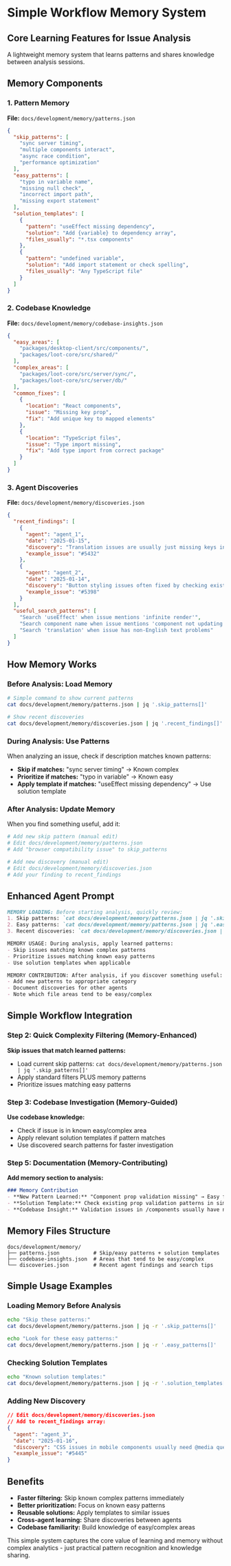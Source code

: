# Simple Workflow Memory System
## Core Learning Features for Issue Analysis

A lightweight memory system that learns patterns and shares knowledge between analysis sessions.

## Memory Components

### 1. Pattern Memory
**File:** `docs/development/memory/patterns.json`

```json
{
  "skip_patterns": [
    "sync server timing",
    "multiple components interact", 
    "async race condition",
    "performance optimization"
  ],
  "easy_patterns": [
    "typo in variable name",
    "missing null check",
    "incorrect import path",
    "missing export statement"
  ],
  "solution_templates": [
    {
      "pattern": "useEffect missing dependency",
      "solution": "Add {variable} to dependency array",
      "files_usually": "*.tsx components"
    },
    {
      "pattern": "undefined variable",
      "solution": "Add import statement or check spelling",
      "files_usually": "Any TypeScript file"
    }
  ]
}
```

### 2. Codebase Knowledge
**File:** `docs/development/memory/codebase-insights.json`

```json
{
  "easy_areas": [
    "packages/desktop-client/src/components/",
    "packages/loot-core/src/shared/"
  ],
  "complex_areas": [
    "packages/loot-core/src/server/sync/",
    "packages/loot-core/src/server/db/"
  ],
  "common_fixes": [
    {
      "location": "React components",
      "issue": "Missing key prop",
      "fix": "Add unique key to mapped elements"
    },
    {
      "location": "TypeScript files", 
      "issue": "Type import missing",
      "fix": "Add type import from correct package"
    }
  ]
}
```

### 3. Agent Discoveries
**File:** `docs/development/memory/discoveries.json`

```json
{
  "recent_findings": [
    {
      "agent": "agent_1",
      "date": "2025-01-15",
      "discovery": "Translation issues are usually just missing keys in locale files",
      "example_issue": "#5432"
    },
    {
      "agent": "agent_2", 
      "date": "2025-01-14",
      "discovery": "Button styling issues often fixed by checking existing button variants",
      "example_issue": "#5398"
    }
  ],
  "useful_search_patterns": [
    "Search 'useEffect' when issue mentions 'infinite render'",
    "Search component name when issue mentions 'component not updating'",
    "Search 'translation' when issue has non-English text problems"
  ]
}
```

## How Memory Works

### Before Analysis: Load Memory
```bash
# Simple command to show current patterns
cat docs/development/memory/patterns.json | jq '.skip_patterns[]'

# Show recent discoveries  
cat docs/development/memory/discoveries.json | jq '.recent_findings[]'
```

### During Analysis: Use Patterns
When analyzing an issue, check if description matches known patterns:

- **Skip if matches:** "sync server timing" → Known complex
- **Prioritize if matches:** "typo in variable" → Known easy  
- **Apply template if matches:** "useEffect missing dependency" → Use solution template

### After Analysis: Update Memory
When you find something useful, add it:

```bash
# Add new skip pattern (manual edit)
# Edit docs/development/memory/patterns.json
# Add "browser compatibility issue" to skip_patterns

# Add new discovery (manual edit)  
# Edit docs/development/memory/discoveries.json
# Add your finding to recent_findings
```

## Enhanced Agent Prompt

```markdown
MEMORY LOADING: Before starting analysis, quickly review:
1. Skip patterns: `cat docs/development/memory/patterns.json | jq '.skip_patterns'`
2. Easy patterns: `cat docs/development/memory/patterns.json | jq '.easy_patterns'`  
3. Recent discoveries: `cat docs/development/memory/discoveries.json | jq '.recent_findings'`

MEMORY USAGE: During analysis, apply learned patterns:
- Skip issues matching known complex patterns
- Prioritize issues matching known easy patterns
- Use solution templates when applicable

MEMORY CONTRIBUTION: After analysis, if you discover something useful:
- Add new patterns to appropriate category
- Document discoveries for other agents
- Note which file areas tend to be easy/complex
```

## Simple Workflow Integration

### Step 2: Quick Complexity Filtering (Memory-Enhanced)

**Skip issues that match learned patterns:**
- Load current skip patterns: `cat docs/development/memory/patterns.json | jq '.skip_patterns[]'`
- Apply standard filters PLUS memory patterns
- Prioritize issues matching easy patterns

### Step 3: Codebase Investigation (Memory-Guided)  

**Use codebase knowledge:**
- Check if issue is in known easy/complex area
- Apply relevant solution templates if pattern matches
- Use discovered search patterns for faster investigation

### Step 5: Documentation (Memory-Contributing)

**Add memory section to analysis:**
```markdown
### Memory Contribution
- **New Pattern Learned:** "Component prop validation missing" → Easy fix
- **Solution Template:** Check existing prop validation patterns in similar components  
- **Codebase Insight:** Validation issues in /components usually have nearby examples
```

## Memory Files Structure

```
docs/development/memory/
├── patterns.json           # Skip/easy patterns + solution templates
├── codebase-insights.json  # Areas that tend to be easy/complex
└── discoveries.json        # Recent agent findings and search tips
```

## Simple Usage Examples

### Loading Memory Before Analysis
```bash
echo "Skip these patterns:"
cat docs/development/memory/patterns.json | jq -r '.skip_patterns[]'

echo "Look for these easy patterns:"  
cat docs/development/memory/patterns.json | jq -r '.easy_patterns[]'
```

### Checking Solution Templates
```bash
echo "Known solution templates:"
cat docs/development/memory/patterns.json | jq -r '.solution_templates[].pattern'
```

### Adding New Discovery
```json
// Edit docs/development/memory/discoveries.json
// Add to recent_findings array:
{
  "agent": "agent_3",
  "date": "2025-01-16", 
  "discovery": "CSS issues in mobile components usually need @media query fixes",
  "example_issue": "#5445"
}
```

## Benefits

- **Faster filtering:** Skip known complex patterns immediately
- **Better prioritization:** Focus on known easy patterns  
- **Reusable solutions:** Apply templates to similar issues
- **Cross-agent learning:** Share discoveries between agents
- **Codebase familiarity:** Build knowledge of easy/complex areas

This simple system captures the core value of learning and memory without complex analytics - just practical pattern recognition and knowledge sharing.